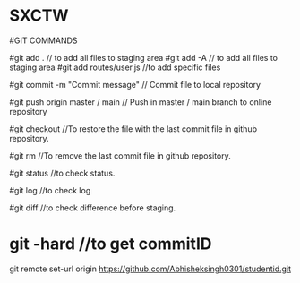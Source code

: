 # SXCTW


#GIT COMMANDS

#git add .  // to add all files to staging area
#git add -A  // to add all files to staging area
#git add routes/user.js   //to add specific files

#git commit -m "Commit message"  // Commit file to local repository

#git push origin master / main   // Push in master / main branch to online repository


#git checkout <file name>  //To restore the file with the last commit file in github repository.

#git rm <filename>  //To remove the last commit file in github repository.

#git status  //to check status.

#git log //to check log

#git diff  //to check difference before staging.

# git -hard  //to get commitID

git remote set-url origin https://github.com/Abhisheksingh0301/studentid.git    


